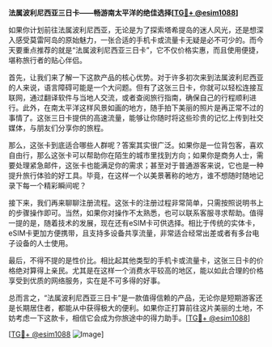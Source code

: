 **法属波利尼西亚三日卡——畅游南太平洋的绝佳选择[[TG💪+ @esim1088](https://t.me/s/esim1088)]**

如果你计划前往法属波利尼西亚，无论是为了探索塔希提岛的迷人风光，还是想深入感受莫雷阿岛的原始魅力，一张合适的手机卡或流量卡无疑是必不可少的。而今天要重点推荐的就是“法属波利尼西亚三日卡”，它不仅价格实惠，而且使用便捷，堪称旅行者的贴心伴侣。

首先，让我们来了解一下这款产品的核心优势。对于许多初次来到法属波利尼西亚的人来说，语言障碍可能是一个大问题。但有了这张三日卡，你就可以轻松连接互联网，通过翻译软件与当地人交流，或者查阅旅行指南，确保自己的行程顺利进行。此外，在南太平洋这样风景如画的地方，随手拍下美丽的照片是再正常不过的事情了。这张三日卡提供的高速流量，能够让你随时将这些珍贵的记忆上传到社交媒体，与朋友们分享你的旅程。

那么，这张卡到底适合哪些人群呢？答案其实很广泛。如果你是一位背包客，喜欢自由行，那么这张卡可以帮助你在陌生的城市里找到方向；如果你是商务人士，需要处理紧急邮件，这张卡也能满足你的需求；甚至对于普通游客来说，它也是一种提升旅行体验的好工具。毕竟，在这样一个以美景著称的地方，谁不想随时随地记录下每一个精彩瞬间呢？

接下来，我们再来聊聊注册流程。这张卡的注册过程非常简单，只需按照说明书上的步骤操作即可。当然，如果你对操作不太熟悉，也可以联系客服寻求帮助。值得一提的是，随着技术的发展，现在还有eSIM卡可供选择。相比于传统的实体卡，eSIM卡更加方便携带，且支持多设备共享流量，非常适合经常出差或者有多台电子设备的人士使用。

最后，不得不提的是性价比。相比起其他类型的手机卡或流量卡，这张三日卡的价格绝对算得上亲民。尤其是在这样一个消费水平较高的地区，能以如此合理的价格享受到优质的网络服务，实在是不可多得的好事。

总而言之，“法属波利尼西亚三日卡”是一款值得信赖的产品，无论你是短期游客还是长期居住者，都能从中获得极大的便利。如果你正打算前往这片美丽的土地，不妨考虑一下这款卡，相信它会成为你旅途中的得力助手。[[TG💪+ @esim1088](https://t.me/s/esim1088)]

[[TG💪+ @esim1088](https://t.me/s/esim1088) ![Image](https://i.postimg.cc/4NQfJmqS/Snipaste-2025-05-13-00-14-12.png)]